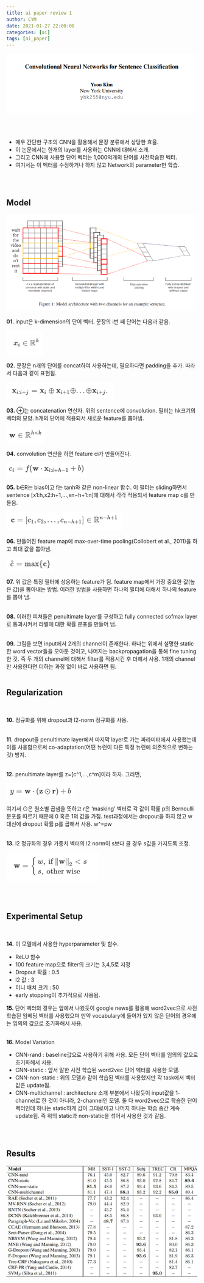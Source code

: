 ```yaml
---
title: ai paper review 1
author: CYM
date: 2021-01-27 22:00:00
categories: [ai]
tags: [ai_paper]
---
```


![](https://github.com/cym-2/cym-2.github.io/blob/main/assets/img/posts/ap1/01.PNG?raw=true)

<br>
<br>

- 매우 간단한 구조의 CNN을 활용해서 문장 분류에서 상당한 효율.<br>
- 이 논문에서는 한개의 layer를 사용하는 CNN에 대해서 소개.<br> 
- 그리고 CNN에 사용할 단어 벡터는 1,000억개의 단어를 사전학습한 벡터.<br> 
- 여기서는 이 벡터를 수정하거나 하지 않고 Network의 parameter만 학습.<br> 
<br>
<br>

## Model

![img](https://github.com/cym-2/cym-2.github.io/blob/main/assets/img/posts/ap1/02.png)

**01.** input은 k-dimension의 단어 벡터. 문장의 i번 째 단어는 다음과 같음.

![img](https://github.com/cym-2/cym-2.github.io/blob/main/assets/img/posts/ap1/03.PNG)

**02.** 문장은 n개의 단어를 concat하여 사용하는데, 필요하다면 padding을 추가. 따라서 다음과 같이 표현됨.

![img](https://github.com/cym-2/cym-2.github.io/blob/main/assets/img/posts/ap1/04.PNG)

**03.** ⊕는 concatenation 연산자. 위의 sentence에 convolution. 필터는 hk크기의 벡터의 모양. h개의 단어에 적용되서 새로운 feature를 뽑아냄.

![img](https://github.com/cym-2/cym-2.github.io/blob/main/assets/img/posts/ap1/05.PNG)

**04.** convolution 연산을 하면 feature ci가 만들어진다.

![img](https://github.com/cym-2/cym-2.github.io/blob/main/assets/img/posts/ap1/06.PNG)

**05.** b∈R는 bias이고 f는 tanh와 같은 non-linear 함수. 이 필터는 sliding하면서 sentence [x1:h,x2:h+1,...,xn−h+1:n]에 대해서 각각 적용되서 feature map c를 만들음.

![img](https://github.com/cym-2/cym-2.github.io/blob/main/assets/img/posts/ap1/07.PNG)

**06.** 만들어진 feature map에 max-over-time pooling(Collobert et al., 2011)을 하고 최대 값을 뽑아냄.

![img](https://github.com/cym-2/cym-2.github.io/blob/main/assets/img/posts/ap1/08.PNG)

**07.** 위 값은 특정 필터에 상응하는 feature가 됨. feature map에서 가장 중요한 값(높은 값)을 뽑아내는 방법. 
이러한 방법을 사용하면 하나의 필터에 대해서 하나의 feature를 뽑아 냄.<br>
<br>

**08.** 이러한 피쳐들은 penultimate layer를 구성하고 fully connected sofmax layer로 통과시켜서 라벨에 대한 확률 분포를 만들어 냄.<br>
<br>

**09.** 그림을 보면 input에서 2개의 channel이 존재한다. 하나는 위에서 설명한 static한 word vector들을 모아둔 것이고, 
나머지는 backpropagation을 통해 fine tuning 한 것. 
즉 두 개의 channel에 대해서 filter를 적용시킨 후 더해서 사용. 
1개의 channel만 사용한다면 더하는 과정 없이 바로 사용하면 됨.
<br>
<br>

## Regularization
<br>

**10.** 정규화를 위해 dropout과 l2-norm 정규화를 사용.<br>
<br>

**11.** dropout을 penultimate layer에서 마지막 layer로 가는 파라미터에서 사용했는데 이를 사용함으로써 co-adaptation(어떤 뉴런이 다른 특정 뉴런에 의존적으로 변하는 것) 방지.<br>
<br>

**12.** penultimate layer를 z=[c^1,…,c^m]이라 하자. 그러면,

![img](https://github.com/cym-2/cym-2.github.io/blob/main/assets/img/posts/ap1/09.PNG)

여기서 ⊙은 원소별 곱샘을 뜻하고 r은 ‘masking’ 벡터로 각 값이 확률 p의 Bernoulli분포를 따르기 때문에 0 혹은 1의 값을 가짐. 
test과정에서는 dropout을 하지 않고 w 대신에 dropout 확률 p를 곱해서 사용. w^=pw<br>
<br>

**13.**  l2 정규화의 경우 가중치 벡터의 l2 norm이 s보다 클 경우 s값을 가지도록 조정.

![img](https://github.com/cym-2/cym-2.github.io/blob/main/assets/img/posts/ap1/10.PNG)

<br>
<br>

## Experimental Setup
<br>

**14.** 이 모델에서 사용한 hyperparameter 및 함수.

- ReLU 함수
- 100 feature map으로 filter의 크기는 3,4,5로 지정
- Dropout 확률 : 0.5
- l2 값 : 3
- 미니 배치 크기 : 50
- early stopping이 추가적으로 사용됨.

**15.** 단어 벡터의 경우는 앞에서 나왔듯이 google news를 활용해 word2vec으로 사전 학습된 임베딩 벡터를 사용했으며 
만약 vocabulary에 들어가 있지 않은 단어의 경우에는 임의의 값으로 초기화해서 사용.<br>
<br>

**16.** Model Variation

- CNN-rand : baseline값으로 사용하기 위해 사용. 모든 단어 벡터를 임의의 값으로 초기화해서 사용.
- CNN-static : 앞서 말한 사전 학습된 word2vec 단어 벡터를 사용한 모델.
- CNN-non-static : 위의 모델과 같이 학습된 벡터를 사용했지만 각 task에서 벡터값은 update됨.
- CNN-multichannel : architecture 소개 부분에서 나왔듯이 input값을 1-channel로 한 것이 아니라, 2-channel인 모델. 
둘 다 word2vec으로 학습한 단어 벡터인데 하나는 static하게 값이 그대로이고 나머지 하나는 학습 중간 계속 update됨. 
즉 위의 static과 non-static을 섞어서 사용한 것과 같음.

<br>
<br>

## Results

![img](https://github.com/cym-2/cym-2.github.io/blob/main/assets/img/posts/ap1/11.jpg)
